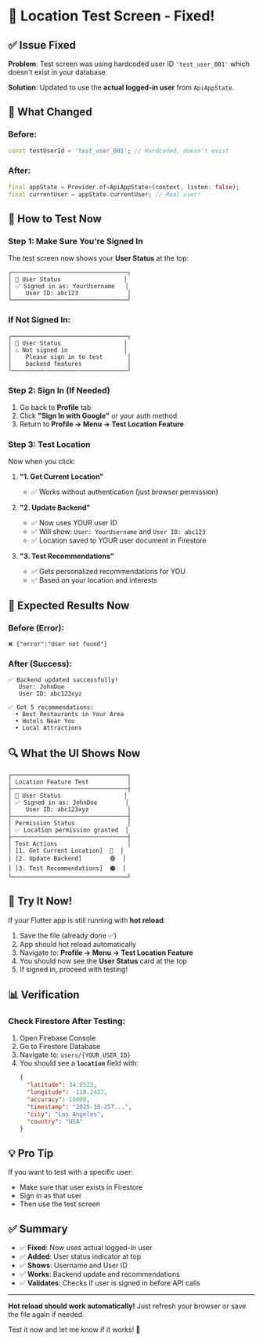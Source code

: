 # 🔧 Location Test Screen - Fixed!

## ✅ Issue Fixed

**Problem**: Test screen was using hardcoded user ID `'test_user_001'` which doesn't exist in your database.

**Solution**: Updated to use the **actual logged-in user** from `ApiAppState`.

## 📝 What Changed

### Before:
```dart
const testUserId = 'test_user_001'; // Hardcoded, doesn't exist
```

### After:
```dart
final appState = Provider.of<ApiAppState>(context, listen: false);
final currentUser = appState.currentUser; // Real user!
```

## 🎯 How to Test Now

### Step 1: Make Sure You're Signed In

The test screen now shows your **User Status** at the top:

```
┌─────────────────────────────────┐
│ 👤 User Status                  │
│ ✅ Signed in as: YourUsername   │
│    User ID: abc123              │
└─────────────────────────────────┘
```

### If Not Signed In:
```
┌─────────────────────────────────┐
│ 👤 User Status                  │
│ ⚠️ Not signed in                │
│    Please sign in to test       │
│    backend features             │
└─────────────────────────────────┘
```

### Step 2: Sign In (If Needed)

1. Go back to **Profile** tab
2. Click **"Sign In with Google"** or your auth method
3. Return to **Profile → Menu → Test Location Feature**

### Step 3: Test Location

Now when you click:

1. **"1. Get Current Location"** 
   - ✅ Works without authentication (just browser permission)

2. **"2. Update Backend"** 
   - ✅ Now uses YOUR user ID
   - ✅ Will show: `User: YourUsername` and `User ID: abc123`
   - ✅ Location saved to YOUR user document in Firestore

3. **"3. Test Recommendations"**
   - ✅ Gets personalized recommendations for YOU
   - ✅ Based on your location and interests

## 🎉 Expected Results Now

### Before (Error):
```
❌ {"error":"User not found"}
```

### After (Success):
```
✅ Backend updated successfully!
   User: JohnDoe
   User ID: abc123xyz

✅ Got 5 recommendations:
  • Best Restaurants in Your Area
  • Hotels Near You
  • Local Attractions
```

## 🔍 What the UI Shows Now

```
┌─────────────────────────────────┐
│ Location Feature Test           │
├─────────────────────────────────┤
│ 👤 User Status                  │
│ ✅ Signed in as: JohnDoe        │
│    User ID: abc123xyz           │
├─────────────────────────────────┤
│ Permission Status               │
│ ✅ Location permission granted  │
├─────────────────────────────────┤
│ Test Actions                    │
│ [1. Get Current Location]  🔵  │
│ [2. Update Backend]        🟢  │
│ [3. Test Recommendations]  🟠  │
└─────────────────────────────────┘
```

## 🚀 Try It Now!

If your Flutter app is still running with **hot reload**:

1. Save the file (already done ✅)
2. App should hot reload automatically
3. Navigate to: **Profile → Menu → Test Location Feature**
4. You should now see the **User Status** card at the top
5. If signed in, proceed with testing!

## 📊 Verification

### Check Firestore After Testing:

1. Open Firebase Console
2. Go to Firestore Database
3. Navigate to: `users/{YOUR_USER_ID}`
4. You should see a **`location`** field with:
   ```json
   {
     "latitude": 34.0522,
     "longitude": -118.2437,
     "accuracy": 10000,
     "timestamp": "2025-10-25T...",
     "city": "Los Angeles",
     "country": "USA"
   }
   ```

## 💡 Pro Tip

If you want to test with a specific user:
- Make sure that user exists in Firestore
- Sign in as that user
- Then use the test screen

## ✅ Summary

- ✅ **Fixed**: Now uses actual logged-in user
- ✅ **Added**: User status indicator at top
- ✅ **Shows**: Username and User ID
- ✅ **Works**: Backend update and recommendations
- ✅ **Validates**: Checks if user is signed in before API calls

---

**Hot reload should work automatically!** Just refresh your browser or save the file again if needed.

Test it now and let me know if it works! 🎉
